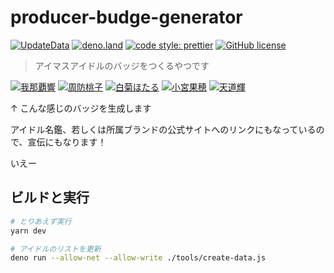 # producer-budge-generator

[![UpdateData](https://github.com/arrow2nd/producer-budge-generator/actions/workflows/update-data.yaml/badge.svg)](https://github.com/arrow2nd/producer-budge-generator/actions/workflows/update-data.yaml)
[![deno.land](https://img.shields.io/badge/deno-%5E1.15.1-lightgray?logo=deno)](https://deno.land)
[![code style: prettier](https://img.shields.io/badge/code_style-prettier-ff69b4.svg?style=flat)](https://github.com/prettier/prettier)
[![GitHub license](https://img.shields.io/github/license/arrow2nd/producer-budge-generator)](https://github.com/arrow2nd/producer-budge-generator/blob/main/LICENSE)

> アイマスアイドルのバッジをつくるやつです

[![我那覇響](https://img.shields.io/badge/IDOLM%40STER-%E6%88%91%E9%82%A3%E8%A6%87%E9%9F%BF-01ADB9)](https://idollist.idolmaster-official.jp/detail/10003)
[![周防桃子](https://img.shields.io/badge/MILLION%20LIVE!-%E5%91%A8%E9%98%B2%E6%A1%83%E5%AD%90-EFB864)](https://idollist.idolmaster-official.jp/detail/30015)
[![白菊ほたる](https://img.shields.io/badge/CINDERELLA%20GIRLS-%E7%99%BD%E8%8F%8A%E3%81%BB%E3%81%9F%E3%82%8B-D162CB)](https://idollist.idolmaster-official.jp/detail/20088)
[![小宮果穂](https://img.shields.io/badge/SHINY%20COLORS-%E5%B0%8F%E5%AE%AE%E6%9E%9C%E7%A9%82-E5461C)](https://idollist.idolmaster-official.jp/detail/50009)
[![天道輝](https://img.shields.io/badge/SideM-%E5%A4%A9%E9%81%93%E8%BC%9D-E31C1A)](https://idollist.idolmaster-official.jp/detail/40034)

↑ こんな感じのバッジを生成します

アイドル名鑑、若しくは所属ブランドの公式サイトへのリンクにもなっているので、宣伝にもなります！

いえー

## ビルドと実行

```sh
# とりあえず実行
yarn dev

# アイドルのリストを更新
deno run --allow-net --allow-write ./tools/create-data.js
```

